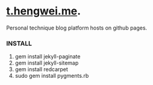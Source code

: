# [t.hengwei.me](http://t.hengwei.me). 
Personal technique blog platform hosts on github pages.

### INSTALL
1. gem install jekyll-paginate
2. gem install jekyll-sitemap
3. gem install redcarpet
5. sudo gem install pygments.rb
